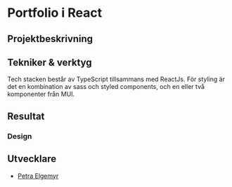 # Portfolio i React

## Projektbeskrivning

## Tekniker & verktyg

Tech stacken består av TypeScript tillsammans med ReactJs. För styling är det en kombination av sass och styled components, och en eller två komponenter från MUI.

## Resultat

### Design

## Utvecklare

- [Petra Elgemyr](https://github.com/PetraElgemyr)
